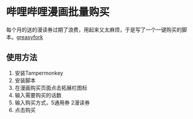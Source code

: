 # 哔哩哔哩漫画批量购买

每个月的送的漫读券过期了浪费，用起来又太麻烦，于是写了一个一键购买的脚本。[greasyfork](https://greasyfork.org/zh-CN/scripts/509551-%E5%93%94%E5%93%A9%E5%93%94%E5%93%A9%E6%BC%AB%E7%94%BB%E6%89%B9%E9%87%8F%E8%B4%AD%E4%B9%B0)

## 使用方法

1. 安装Tampermonkey
2. 安装脚本
3. 在漫画购买页面点击拓展栏图标
4. 输入需要购买的话数
5. 输入购买方式，5通用券 2漫读券
6. 点击购买

